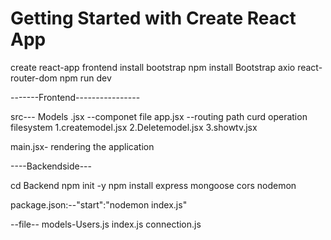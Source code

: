 # Getting Started with Create React App

create react-app frontend
install bootstrap 
npm install Bootstrap axio react-router-dom 
npm run dev

-------Frontend----------------

src---
Models .jsx --componet file
app.jsx  --routing path
 curd operation filesystem
 1.createmodel.jsx
 2.Deletemodel.jsx
 3.showtv.jsx
 
 main.jsx- rendering the application








----Backendside---

cd Backend
 npm init -y 
 npm install express mongoose cors nodemon

package.json:--"start":"nodemon index.js"

--file-- 
models-Users.js 
index.js
connection.js
